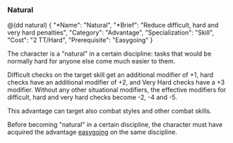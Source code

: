 ### Natural

@(dd natural)
{ 
  "*Name": "Natural",
  "*Brief": "Reduce difficult, hard and very hard penalties",
  "Category": "Advantage",
  "Specialization": "Skill", 
  "Cost": "2 TT/Hard",
  "Prerequisite": "Easygoing"
}

The character is a "natural" in a certain discipline: tasks that would
be normally hard for anyone else come much easier to them. 

Difficult checks on the target skill get an additional modifier of +1, 
hard checks have an additional modifier of +2, and Very Hard 
checks have a +3 modifier. Without any other situational modifiers,
the effective modifiers for difficult, hard and very hard checks 
become -2, -4 and -5.

This advantage can target also combat styles and other combat skills.

Before becoming "natural" in a certain discipline, the character must
have acquired the advantage [easygoing](#easygoing) on the same discipline.
